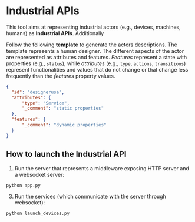 # Industrial APIs

This tool aims at representing industrial actors (e.g., devices, machines, humans) as **Industrial APIs**. Additionally

Follow the following **template** to generate the actors descriptions. The template represents a human designer. The different aspects of the actor are represented as attributes and features. <em>Features</em> represent a state with properties (e.g., <code>status</code>), while <em>attributes</em> (e.g., <code>type</code>, <code>actions</code>, <code>transitions</code>) represent functionalities and values that do not change or that change less frequently than the <em>features</em> property values.
```json
{
  "id": "designerusa",
  "attributes": {
      "type": "Service",
      "_comment": "static properties"
  },
  "features": {
      "_comment": "dynamic properties"
  }
}
```

## How to launch the Industrial API
1. Run the server that represents a middleware exposing HTTP server and a websocket server:
```sh
python app.py
```

3. Run the services (which communicate with the server through websocket):
```sh
python launch_devices.py
```

